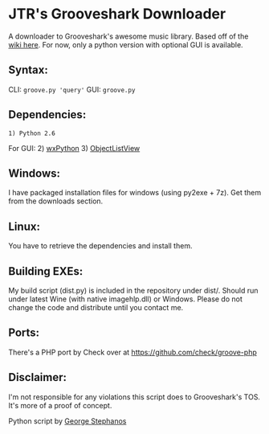 JTR's Grooveshark Downloader
=============================
A downloader to Grooveshark's awesome music library. Based off of the [wiki here](http://nettech.wikia.com/wiki/Grooveshark_Internal_API). For now, only a python version with optional GUI is available.

Syntax:
--------
CLI: ```groove.py 'query'```
GUI: ```groove.py```

Dependencies:
-------------
	1) Python 2.6
For GUI:
	2) [wxPython](http://www.wxpython.org)
	3) [ObjectListView](http://objectlistview.sourceforge.net/python)

Windows:
--------
I have packaged installation files for windows (using py2exe + 7z). Get them from the downloads section.

Linux:
---------
You have to retrieve the dependencies and install them.

Building EXEs:
---------------
My build script (dist.py) is included in the repository under dist/. Should run under latest Wine (with native imagehlp.dll) or Windows. Please do not change the code and distribute until you contact me.

Ports:
-------
There's a PHP port by Check over at https://github.com/check/groove-php 

Disclaimer:
-----------
I'm not responsible for any violations this script does to Grooveshark's TOS. It's more of a proof of concept.

Python script by [George Stephanos](gaf.stephanos@gmail.com)
